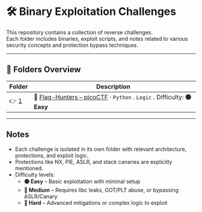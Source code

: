 # 🛠️ Binary Exploitation Challenges

This repository contains a collection of reverse challenges.  
Each folder includes binaries, exploit scripts, and notes related to various security concepts and protection bypass techniques.

---

## 📁 Folders Overview

| Folder             | Description                                                                                                                                                       |
| ------------------ | ----------------------------------------------------------------------------------------------------------------------------------------------------------------- |
| 👉 [1](./chall/1//) | 🔗 [Flag-Hunters – picoCTF](https://play.picoctf.org/practice/challenge/472?bookmarked=0&category=3&page=1&solved=0) · `Python` . `Logic` . Difficulty: **🟢 Easy** |




---

## Notes

- Each challenge is isolated in its own folder with relevant architecture, protections, and exploit logic.
- Protections like NX, PIE, ASLR, and stack canaries are explicitly mentioned.
- Difficulty levels:
  - **🟢 Easy** – Basic exploitation with minimal setup  
  - **🔵 Medium** – Requires libc leaks, GOT/PLT abuse, or bypassing ASLR/Canary  
  - **🔴 Hard** – Advanced mitigations or complex logic to exploit  
